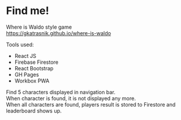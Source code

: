 # Find me!

Where is Waldo style game\
https://gkatrasnik.github.io/where-is-waldo

Tools used:
- React JS
- Firebase Firestore
- React Bootstrap
- GH Pages
- Workbox PWA

Find 5 characters displayed in navigation bar.\
When character is found, it is not displayed any more.\
When all characters are found, players result is stored to Firestore and leaderboard shows up.
